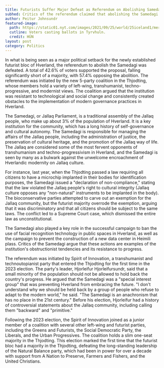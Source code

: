 ```yaml
---
title: Futurists Suffer Major Defeat as Referendum on Abolishing Samedagi Fails
subhed: Critics of the referendum claimed that abolishing the Samedagi in the name of modernization would undermine the cultural and political autonomy of the Jallaq community.
author: Peitur Johnsundr
featured-image: 
  path: https://static01.nyt.com/images/2021/09/25/world/25iceland1/merlin_195288555_5b3b2c64-78ba-4156-9ae3-a73c272499b9-superJumbo.jpg?quality=75&auto=webp
  cutline: Voters casting ballots in Tyrvhuln.
  credit: HÚN
layout: post
category: Politics
---
```


In what is being seen as a major political setback for the newly established futurist bloc of Hverland, the referendum to abolish the Samedagi was defeated. A total of 42.6% of voters supported the proposal, falling significantly short of a majority, with 57.4% opposing the abolition. The referendum was initiated by the new 5-party coalition in the Thjodting, whose members hold a variety of left-wing, transhumanist, techno-progressive, and modernist views. The coalition argued that the institution was resistant to technological and social change and consistently created obstacles to the implementation of modern governance practices in Hverland.

The Samedagi, or Jallaq Parliament, is a traditional assembly of the Jallaq people, who make up about 3% of the population of Hverland. It is a key institution for the community, which has a long history of self-governance and cultural autonomy. The Samedagi is responsible for managing the affairs of the Jallaq people, including the administration of justice, the preservation of cultural heritage, and the promotion of the Jallaq way of life. The Jallaq are considered some of the most fervent opponents of transhumanism and techno-progressivism in Hverland, and the Samedagi is seen by many as a bulwark against the unwelcome encroachment of Hverlandic modernity on Jallaq culture.

For instance, last year, when the Thjodting passed a law requiring all citizens to have a microchip implanted in their bodies for identification purposes, the Samedagi issued a "declaration of non-compliance," stating that the law violated the Jallaq people's right to cultural integrity (Jallaq culture opposes any "non-natural" instruments to be implanted in the body). The bioconservative parties attempted to carve out an exemption for the Jallaq community, but the futurist majority overrode the exemption, arguing that it was discriminatory and that all citizens should be subject to the same laws. The conflict led to a Supreme Court case, which dismissed the entire law as unconstitutional.

The Samedagi also played a key role in the successful campaign to ban the use of facial recognition technology in public spaces in Hverland, as well as the campaign to prevent the construction of a new data center in Heimili plass. Critics of the Samedagi argue that these actions are examples of the institution's obstructionist tendencies and its resistance to progress.

The referendum was initiated by Spirit of Innovation, a transhumanist and technoutopianist party that entered the Thjodting for the first time in the 2023 election. The party's leader, Hjorleifur Hjorleifursundr, said that a small minority of the population should not be allowed to hold back the country's progress. He argued that the Samedagi was a "special interest group" that was preventing Hverland from embracing the future. "I don't understand why we should be held back by a group of people who refuse to adapt to the modern world," he said. "The Samedagi is an anachronism that has no place in the 21st century." Before his election, Hjorleifur had a history of controversial statements about the Jallaq community, including calling them "backward" and "primitive."

Following the 2023 election, the Spirit of Innovation joined as a junior member of a coalition with several other left-wing and futurist parties, including the Greens and Futurists, the Social Democratic Party, the Liberals, and the Urban Progressives. The coalition holds a slim one-seat majority in the Thjodting. This election marked the first time that the futurist bloc had a majority in the Thjodting, defeating the long-standing leadership of the Natural Balance party, which had been in power for over a decade with support from A Nation to Preserve, Farmers and Fishers, and the United Christians. 

